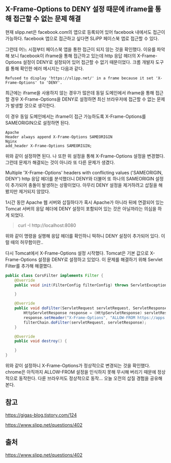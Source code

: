 ## X-Frame-Options to DENY 설정 때문에 iframe을 통해 접근할 수 없는 문제 해결

현재 slipp.net은 facebook.com의 앱으로 등록되어 있어 facebook 내에서도 접근이 가능하다. facebook 앱으로 접근하고 싶다면 SLiPP 페이스북 앱로 접근할 수 있다.

그런데 어느 시점부터 페이스북 앱을 통한 접근이 되지 않는 것을 확인했다. 이유를 파악해 보니 facebook이 iframe을 통해 접근하고 있는데 http 응답 헤더의 X-Frame-Options 설정이 DENY로 설정되어 있어 접근할 수 없기 때문이었다. 크롬 개발자 도구를 통해 확인한 에러 메시지는 다음과 같다.

`Refused to display 'https://slipp.net/' in a frame because it set 'X-Frame-Options' to 'DENY'.`

최근에는 iframe을 사용하지 않는 경우가 많은데 동일 도메인에서 iframe을 통해 접근할 경우 X-Frame-Options을 DENY로 설정하면 최신 브라우저에 접근할 수 없는 문제가 발생할 것으로 생각한다.

이 경우 동일 도메인에서는 iframe이 접근 가능하도록 X-Frame-Options를 SAMEORIGIN으로 설정하면 된다.

```
Apache
Header always append X-Frame-Options SAMEORIGIN
Nginx
add_header X-Frame-Options SAMEORIGIN;
```

위와 같이 설정하면 된다. 나 또한 위 설정을 통해 X-Frame-Options 설정을 변경했다. 그런데 문제가 해결되는 것이 아니라 또 다른 문제가 생겼다.

Multiple 'X-Frame-Options' headers with conflicting values ('SAMEORIGIN, DENY')
http 응답 헤더를 분석했더니 DENY와 더불어 또 하나의 SAMEORIGIN 설정이 추가되어 충돌이 발생하는 상황이었다. 아무리 DENY 설정을 제거하려고 삽질을 해봤지만 제거되지 않았다.

1시간 동안 Apache 웹 서버와 삽질하다가 혹시 Apache가 아니라 뒤에 연결되어 있는 Tomcat 서버의 응답 헤더에 DENY 설정이 포함되어 있는 것은 아닐까라는 의심을 하게 되었다.

> curl -I http://localhost:8080

위와 같이 명령을 실행해 응답 헤더를 확인하니 떡하니 DENY 설정이 추가되어 있다. 이럴 때의 허무함이란..

다시 Tomcat에서 X-Frame-Options 설정 시작했다. Tomcat은 기본 값으로 X-Frame-Options 설정을 DENY로 설정하고 있었다. 이 문제를 해결하기 위해 Servlet Filter를 추가해 해결했다.

```java
public class CorsFilter implements Filter {
    @Override
    public void init(FilterConfig filterConfig) throws ServletException {

    }

    @Override
    public void doFilter(ServletRequest servletRequest, ServletResponse servletResponse, FilterChain filterChain) throws IOException, ServletException {
        HttpServletResponse response = (HttpServletResponse) servletResponse;
        response.setHeader("X-Frame-Options", "ALLOW-FROM https://apps.facebook.com");
        filterChain.doFilter(servletRequest, servletResponse);
    }

    @Override
    public void destroy() {

    }
}
```

위와 같이 설정하니 X-Frame-Options가 정상적으로 변경되는 것을 확인했다. chrome은 아직까지 ALLOW-FROM 설정을 인식하지 못해 무시해 버리기 때문에 정상적으로 동작한다. 다룬 브라우저도 정상적으로 동작... 오늘 오전의 삽질 경험을 공유해 본다.

## 참고 

https://gigas-blog.tistory.com/124

https://www.slipp.net/questions/402

## 출처

https://www.slipp.net/questions/402
